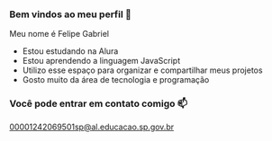 ### Bem vindos ao meu perfil 🥇

Meu nome é Felipe Gabriel

- Estou estudando na Alura
- Estou aprendendo a linguagem JavaScript
- Utilizo esse espaço para organizar e compartilhar meus projetos 
- Gosto muito da área de tecnologia e programação

### Você pode entrar em contato comigo 📫

00001242069501sp@al.educacao.sp.gov.br




